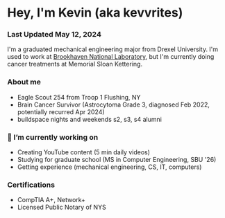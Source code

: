 # Hey, I'm Kevin (aka kevvrites)
### Last Updated May 12, 2024

I'm a graduated mechanical engineering major from Drexel University. I'm used to work at [Brookhaven National Laboratory](https://www.bnl.gov/world/), but I'm currently doing cancer treatments at Memorial Sloan Kettering.

### About me
- Eagle Scout 254 from Troop 1 Flushing, NY
- Brain Cancer Survivor (Astrocytoma Grade 3, diagnosed Feb 2022, potentially recurred Apr 2024)
- buildspace nights and weekends s2, s3, s4 alumni

### 🔭 I’m currently working on
- Creating YouTube content (5 min daily videos)
- Studying for graduate school (MS in Computer Engineering, SBU '26)
- Getting experience (mechanical engineering, CS, IT, computers)

### Certifications
- CompTIA A+, Network+
- Licensed Public Notary of NYS
